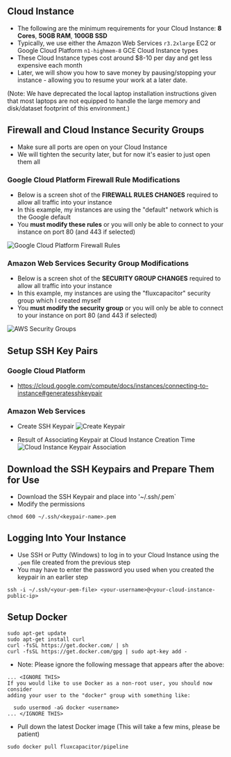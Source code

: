 ## Cloud Instance
* The following are the minimum requirements for your Cloud Instance:
**8 Cores**, **50GB RAM**, **100GB SSD**
* Typically, we use either the Amazon Web Services `r3.2xlarge` EC2  or Google Cloud Platform `n1-highmem-8` GCE Cloud Instance  types
* These Cloud Instance types cost around $8-10 per day and get less expensive each month
* Later, we will show you how to save money by pausing/stopping your instance - allowing you to resume your work at a later date.

(Note:  We have deprecated the local laptop installation instructions given that most laptops are not equipped to handle the large memory and disk/dataset footprint of this environment.)

## Firewall and Cloud Instance Security Groups
* Make sure all ports are open on your Cloud Instance
* We will tighten the security later, but for now it's easier to just open them all

### Google Cloud Platform Firewall Rule Modifications
* Below is a screen shot of the **FIREWALL RULES CHANGES** required to allow all traffic into your instance
* In this example, my instances are using the "default" network which is the Google default
* You **must modify these rules** or you will only be able to connect to your instance on port 80 (and 443 if selected)

![Google Cloud Platform Firewall Rules](http://advancedspark.com/img/gce-firewall-rules.png)

### Amazon Web Services Security Group Modifications
* Below is a screen shot of the **SECURITY GROUP CHANGES** required to allow all traffic into your instance
* In this example, my instances are using the "fluxcapacitor" security group which I created myself
* You **must modify the security group** or you will only be able to connect to your instance on port 80 (and 443 if selected)

![AWS Security Groups](http://advancedspark.com/img/aws-security-groups.png)

## Setup SSH Key Pairs
### Google Cloud Platform
* https://cloud.google.com/compute/docs/instances/connecting-to-instance#generatesshkeypair

### Amazon Web Services
* Create SSH Keypair
![Create Keypair](http://advancedspark.com/img/aws-create-keypair.png)

* Result of Associating Keypair at Cloud Instance Creation Time
![Cloud Instance Keypair Association](http://advancedspark.com/img/aws-keypair-instance.png) 

## Download the SSH Keypairs and Prepare Them for Use
* Download the SSH Keypair and place into '~/.ssh/<keypair-name>.pem`
* Modify the permissions
```
chmod 600 ~/.ssh/<keypair-name>.pem
```
 
## Logging Into Your Instance 
* Use SSH or Putty (Windows) to log in to your Cloud Instance using the `.pem` file created from the previous step
* You may have to enter the password you used when you created the keypair in an earlier step 
```
ssh -i ~/.ssh/<your-pem-file> <your-username>@<your-cloud-instance-public-ip>
```

## Setup Docker
```
sudo apt-get update
sudo apt-get install curl
curl -fsSL https://get.docker.com/ | sh
curl -fsSL https://get.docker.com/gpg | sudo apt-key add -
```
* Note:  Please ignore the following message that appears after the above:
```
... <IGNORE THIS>
If you would like to use Docker as a non-root user, you should now consider 
adding your user to the "docker" group with something like:

  sudo usermod -aG docker <username> 
... </IGNORE THIS>
```

* Pull down the latest Docker image
(This will take a few mins, please be patient)
```
sudo docker pull fluxcapacitor/pipeline
```